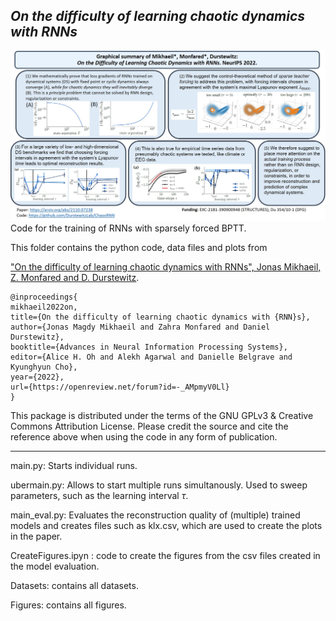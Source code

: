  *On the difficulty of learning chaotic dynamics with RNNs*
------
![Graphical summary of On the difficulty of learning chaotic dynamics with RNNs](figures/GraphSum_NeurIPS22.jpg)
Code for the training of RNNs with sparsely forced BPTT. 

This folder contains the python code, data files and plots from 

["On the difficulty of learning chaotic dynamics with RNNs", Jonas Mikhaeil, Z. Monfared and D. Durstewitz](https://neurips.cc/virtual/2022/poster/53371).
```
@inproceedings{
mikhaeil2022on,
title={On the difficulty of learning chaotic dynamics with {RNN}s},
author={Jonas Magdy Mikhaeil and Zahra Monfared and Daniel Durstewitz},
booktitle={Advances in Neural Information Processing Systems},
editor={Alice H. Oh and Alekh Agarwal and Danielle Belgrave and Kyunghyun Cho},
year={2022},
url={https://openreview.net/forum?id=-_AMpmyV0Ll}
}
```
This package is distributed under the terms of the GNU GPLv3 & Creative Commons Attribution License. Please credit the source and cite the reference above when using the code in any form of publication.

--------------
main.py: Starts individual runs. 

ubermain.py: Allows to start multiple runs simultanously. Used to sweep parameters, such as the learning interval $\tau$. 

main_eval.py: Evaluates the reconstruction quality of (multiple) trained models and creates files such as klx.csv, which are used to create the plots in the paper.

CreateFigures.ipyn : code to create the figures from the csv files created in the model evaluation. 

Datasets: contains all datasets.

Figures: contains all figures. 
